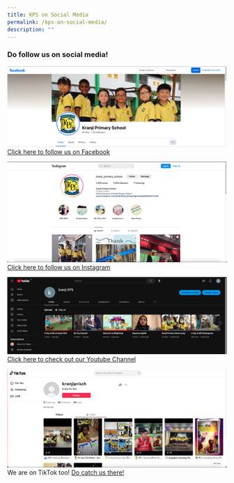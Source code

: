 ```yaml
---
title: KPS on Social Media
permalink: /kps-on-social-media/
description: ""
---
```

### Do follow us on social media!

![](/images/Facebook_Page.png)
[Click here to follow us on Facebook](https://www.facebook.com/KranjiPrimarySchool.Official)

![](/images/Instagram_Page.png)
[Click here to follow us on Instagram](https://www.instagram.com/kranji_primary_school/?hl=e)

![](/images/Youtube_page.png)
[Click here to check out our Youtube Channel](https://www.youtube.com/@kranjikps595/videos)

![](/images/KPS-tiktok.png)
We are on TikTok too! [Do catch us there!](https://www.tiktok.com/@kranjiprisch?lang=en)